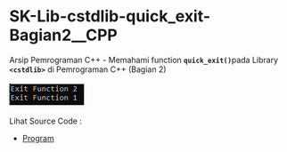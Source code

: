 # SK-Lib-cstdlib-quick_exit-Bagian2__CPP
Arsip Pemrograman C++ - Memahami function <code><b>quick_exit()</b></code>pada Library <code><b>&lt;cstdlib></b></code> di Pemrograman C++ (Bagian 2)<br><br>
<img src="https://github.com/RizkyKhapidsyah/SK-Lib-cstdlib-quick_exit-Bagian2__CPP/blob/master/SK-Lib-cstdlib-quick_exit-Bagian2__CPP/x64/result/001.PNG"><br><br>
Lihat Source Code : <br>
- <a href="https://github.com/RizkyKhapidsyah/SK-Lib-cstdlib-quick_exit-Bagian2__CPP/blob/master/SK-Lib-cstdlib-quick_exit-Bagian2__CPP/Source.cpp">Program</a>
